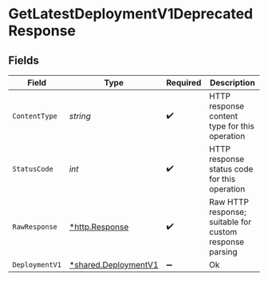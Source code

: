 # GetLatestDeploymentV1DeprecatedResponse


## Fields

| Field                                                       | Type                                                        | Required                                                    | Description                                                 |
| ----------------------------------------------------------- | ----------------------------------------------------------- | ----------------------------------------------------------- | ----------------------------------------------------------- |
| `ContentType`                                               | *string*                                                    | :heavy_check_mark:                                          | HTTP response content type for this operation               |
| `StatusCode`                                                | *int*                                                       | :heavy_check_mark:                                          | HTTP response status code for this operation                |
| `RawResponse`                                               | [*http.Response](https://pkg.go.dev/net/http#Response)      | :heavy_check_mark:                                          | Raw HTTP response; suitable for custom response parsing     |
| `DeploymentV1`                                              | [*shared.DeploymentV1](../../models/shared/deploymentv1.md) | :heavy_minus_sign:                                          | Ok                                                          |